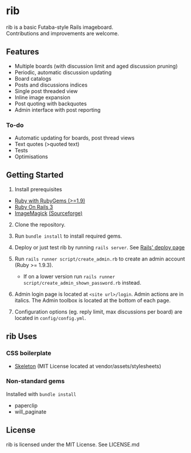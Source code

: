 # rib

rib is a basic Futaba-style Rails imageboard.<br>
Contributions and improvements are welcome.

## Features
* Multiple boards (with discussion limit and aged discussion pruning)
* Periodic, automatic discussion updating
* Board catalogs
* Posts and discussions indices
* Single post threaded view
* Inline image expansion
* Post quoting with backquotes
* Admin interface with post reporting

### To-do
* Automatic updating for boards, post thread views
* Text quotes (>quoted text)
* Tests
* Optimisations

## Getting Started

1. Install prerequisites
  * [Ruby with RubyGems (>=1.9)](http://www.ruby-lang.org)
  * [Ruby On Rails 3](http://rubyonrails.org/)
  * [ImageMagick](http://www.imagemagick.org/script/index.php) [(Sourceforge)](http://sourceforge.net/projects/imagemagick/)

2. Clone the repository.

3. Run `bundle install` to install required gems.

4. Deploy or just test rib by running `rails server`. See [Rails' deploy page](http://rubyonrails.org/deploy)

5. Run `rails runner script/create_admin.rb` to create an admin account (Ruby >= 1.9.3).
   * If on a lower version run `rails runner script/create_admin_shown_password.rb` instead.

6. Admin login page is located at `<site url>/login`. Admin actions are in italics. The Admin toolbox is located at the bottom of each page.

7. Configuration options (eg. reply limit, max discussions per board) are located in `config/config.yml`.

## rib Uses
### CSS boilerplate
* [Skeleton](http://www.getskeleton.com/) (MIT License located at vendor/assets/stylesheets)

### Non-standard gems
Installed with `bundle install`
* paperclip
* will_paginate

## License
rib is licensed under the MIT License. See LICENSE.md
